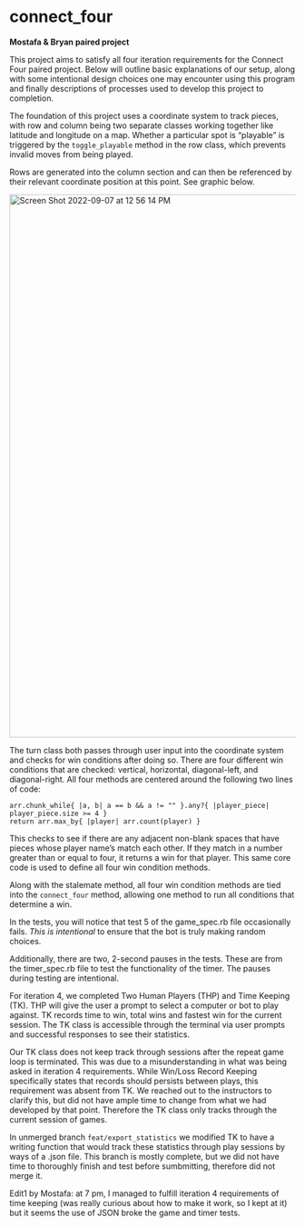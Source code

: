 # connect_four
**Mostafa &amp; Bryan paired project**

This project aims to satisfy all four iteration requirements for the Connect Four paired project. Below will outline basic explanations of our setup, along with some intentional design choices one may encounter using this program and finally descriptions of processes used to develop this project to completion.

The foundation of this project uses a coordinate system to track pieces, with row and column being two separate classes working together like latitude and longitude on a map. Whether a particular spot is “playable” is triggered by the `toggle_playable` method in the row class, which prevents invalid moves from being played. 

Rows are generated into the column section and can then be referenced by their relevant coordinate position at this point. See graphic below. 

<img width="956" alt="Screen Shot 2022-09-07 at 12 56 14 PM" src="https://user-images.githubusercontent.com/101418582/188956166-f7abdadc-14cc-4690-87c7-185d79e2c064.png">

The turn class both passes through user input into the coordinate system and checks for win conditions after doing so. There are four different win conditions that are checked: vertical, horizontal, diagonal-left, and diagonal-right. All four methods are centered around the following two lines of code:

```
arr.chunk_while{ |a, b| a == b && a != "" }.any?{ |player_piece| player_piece.size >= 4 }
return arr.max_by{ |player| arr.count(player) } 
```

This checks to see if there are any adjacent non-blank spaces that have pieces whose player name’s match each other. If they match in a number greater than or equal to four, it returns a win for that player. This same core code is used to define all four win condition methods. 

Along with the stalemate method, all four win condition methods are tied into the `connect_four` method, allowing one method to run all conditions that determine a win.

In the tests, you will notice that test 5 of the game_spec.rb file occasionally fails. *This is intentional* to ensure that the bot is truly making random choices.

Additionally, there are two, 2-second pauses in the tests. These are from the timer_spec.rb file to test the functionality of the timer. The pauses during testing are intentional.
 
For iteration 4, we completed Two Human Players (THP) and Time Keeping (TK). THP will give the user a prompt to select a computer or bot to play against. TK records time to win, total wins and fastest win for the current session. The TK class is accessible through the terminal via user prompts and successful responses to see their statistics. 

Our TK class does not keep track through sessions after the repeat game loop is terminated. This was due to a misunderstanding in what was being asked in iteration 4 requirements. While Win/Loss Record Keeping specifically states that records should persists between plays, this requirement was absent from TK. We reached out to the instructors to clarify this, but did not have ample time to change from what we had developed by that point. Therefore the TK class only tracks through the current session of games.

In unmerged branch `feat/export_statistics` we modified TK to have a writing function that would track these statistics through play sessions by ways of a .json file. This branch is mostly complete, but we did not have time to thoroughly finish and test before sumbmitting, therefore did not merge it.


Edit1 by Mostafa: at 7 pm, I managed to fulfill iteration 4 requirements of time keeping (was really curious about how to make it work, so I kept at it) but it seems the use of JSON broke the game and timer tests. 
